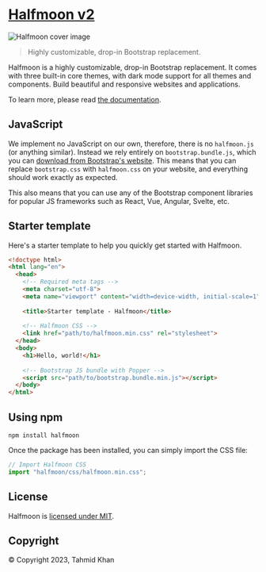 # [Halfmoon v2](https://www.gethalfmoon.com)

![Halfmoon cover image](https://res.cloudinary.com/halfmoon-ui/image/upload/v1691920748/open-graph/og-image_hiacw3.png)

> Highly customizable, drop-in Bootstrap replacement.

Halfmoon is a highly customizable, drop-in Bootstrap replacement. It comes with three built-in core themes, with dark mode support for all themes and components. Build beautiful and responsive websites and applications.

To learn more, please read [the documentation](https://www.gethalfmoon.com/docs/introduction/).

## JavaScript

We implement no JavaScript on our own, therefore, there is no  `halfmoon.js`  (or anything similar). Instead we rely entirely on  `bootstrap.bundle.js`, which you can  [download from Bootstrap's website](https://getbootstrap.com/docs/5.3/getting-started/download/). This means that you can replace  `bootstrap.css`  with  `halfmoon.css`  on your website, and everything should work exactly as expected.

This also means that you can use any of the Bootstrap component libraries for popular JS frameworks such as React, Vue, Angular, Svelte, etc.

## Starter template

Here's a starter template to help you quickly get started with Halfmoon.

```html
<!doctype html>
<html lang="en">
  <head>
    <!-- Required meta tags -->
    <meta charset="utf-8">
    <meta name="viewport" content="width=device-width, initial-scale=1">
 
    <title>Starter template - Halfmoon</title>
 
    <!-- Halfmoon CSS -->
    <link href="path/to/halfmoon.min.css" rel="stylesheet">
  </head>
  <body>
    <h1>Hello, world!</h1>
 
    <!-- Bootstrap JS bundle with Popper -->
    <script src="path/to/bootstrap.bundle.min.js"></script>
  </body>
</html>
```

## Using npm

```
npm install halfmoon
```

Once the package has been installed, you can simply import the CSS file:

```javascript
// Import Halfmoon CSS
import "halfmoon/css/halfmoon.min.css";
```

## License

Halfmoon is [licensed under MIT](https://www.gethalfmoon.com/license/).

## Copyright

© Copyright 2023, Tahmid Khan
